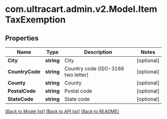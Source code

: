 # com.ultracart.admin.v2.Model.ItemTaxExemption
## Properties

Name | Type | Description | Notes
------------ | ------------- | ------------- | -------------
**City** | **string** | City | [optional] 
**CountryCode** | **string** | Country code (ISO-3166 two letter) | [optional] 
**County** | **string** | County | [optional] 
**PostalCode** | **string** | Postal code | [optional] 
**StateCode** | **string** | State code | [optional] 


[[Back to Model list]](../README.md#documentation-for-models) [[Back to API list]](../README.md#documentation-for-api-endpoints) [[Back to README]](../README.md)

